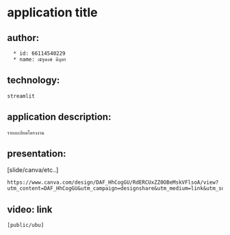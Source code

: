 # application title

## author: 
```
  * id: 66114540229
  * name: ณัฐพงษ์ ดีบุตร
```
## technology: 
```
streamlit
```
## application description:
```
รายละเอียดโครงงาน
```
## presentation:
[slide/canva/etc..]
```
https://www.canva.com/design/DAF_HhCogGU/RdERCUxZZ0OBeMskVFlsoA/view?utm_content=DAF_HhCogGU&utm_campaign=designshare&utm_medium=link&utm_source=editor&fbclid=IwAR3Z78aVUP7ZEgqeUOtp6iWMrRX8KsXJ2pWo9XztF1eCm3QjxAmoEelHklc#3
```
## video: link
```
[public/ubu]
```
